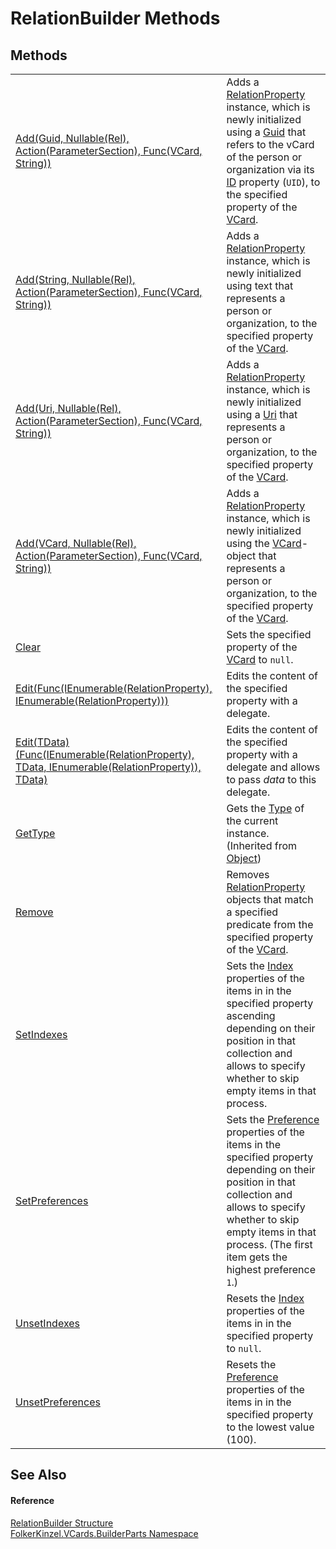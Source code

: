 # RelationBuilder Methods




## Methods
<table>
<tr>
<td><a href="f2a2bcd6-8330-c8f8-6fc5-725f38492cf1.md">Add(Guid, Nullable(Rel), Action(ParameterSection), Func(VCard, String))</a></td>
<td>Adds a <a href="fafb9a2d-3fc2-1db2-dd49-90299dc5fc8e.md">RelationProperty</a> instance, which is newly initialized using a <a href="https://learn.microsoft.com/dotnet/api/system.guid" target="_blank" rel="noopener noreferrer">Guid</a> that refers to the vCard of the person or organization via its <a href="5913b05b-0099-90a2-2736-25ace1bce6f9.md">ID</a> property (<code>UID</code>), to the specified property of the <a href="3e2b7a12-e0a3-230d-01ba-69b9f3ec3464.md">VCard</a>.</td></tr>
<tr>
<td><a href="78b229f8-5230-ca46-342b-7f9e2d2eb011.md">Add(String, Nullable(Rel), Action(ParameterSection), Func(VCard, String))</a></td>
<td>Adds a <a href="fafb9a2d-3fc2-1db2-dd49-90299dc5fc8e.md">RelationProperty</a> instance, which is newly initialized using text that represents a person or organization, to the specified property of the <a href="3e2b7a12-e0a3-230d-01ba-69b9f3ec3464.md">VCard</a>.</td></tr>
<tr>
<td><a href="d2c9d6e5-889b-d858-2925-68f8ed687958.md">Add(Uri, Nullable(Rel), Action(ParameterSection), Func(VCard, String))</a></td>
<td>Adds a <a href="fafb9a2d-3fc2-1db2-dd49-90299dc5fc8e.md">RelationProperty</a> instance, which is newly initialized using a <a href="https://learn.microsoft.com/dotnet/api/system.uri" target="_blank" rel="noopener noreferrer">Uri</a> that represents a person or organization, to the specified property of the <a href="3e2b7a12-e0a3-230d-01ba-69b9f3ec3464.md">VCard</a>.</td></tr>
<tr>
<td><a href="506feaa4-72d7-5c4a-dd59-2c5213d3d89f.md">Add(VCard, Nullable(Rel), Action(ParameterSection), Func(VCard, String))</a></td>
<td>Adds a <a href="fafb9a2d-3fc2-1db2-dd49-90299dc5fc8e.md">RelationProperty</a> instance, which is newly initialized using the <a href="23413828-9a4a-2851-b88b-84d0afcb0031.md">VCard</a>-object that represents a person or organization, to the specified property of the <a href="3e2b7a12-e0a3-230d-01ba-69b9f3ec3464.md">VCard</a>.</td></tr>
<tr>
<td><a href="a3edc884-ad44-fab4-08ea-95f178c78077.md">Clear</a></td>
<td>Sets the specified property of the <a href="3e2b7a12-e0a3-230d-01ba-69b9f3ec3464.md">VCard</a> to <code>null</code>.</td></tr>
<tr>
<td><a href="ad90896a-772e-92de-4558-f8a1ed076947.md">Edit(Func(IEnumerable(RelationProperty), IEnumerable(RelationProperty)))</a></td>
<td>Edits the content of the specified property with a delegate.</td></tr>
<tr>
<td><a href="982dafde-11c1-3070-31c0-153bd5e79b34.md">Edit(TData)(Func(IEnumerable(RelationProperty), TData, IEnumerable(RelationProperty)), TData)</a></td>
<td>Edits the content of the specified property with a delegate and allows to pass <em>data</em> to this delegate.</td></tr>
<tr>
<td><a href="https://learn.microsoft.com/dotnet/api/system.object.gettype" target="_blank" rel="noopener noreferrer">GetType</a></td>
<td>Gets the <a href="https://learn.microsoft.com/dotnet/api/system.type" target="_blank" rel="noopener noreferrer">Type</a> of the current instance.<br />(Inherited from <a href="https://learn.microsoft.com/dotnet/api/system.object" target="_blank" rel="noopener noreferrer">Object</a>)</td></tr>
<tr>
<td><a href="fdd341d9-4abc-d380-1ca5-993da478731d.md">Remove</a></td>
<td>Removes <a href="fafb9a2d-3fc2-1db2-dd49-90299dc5fc8e.md">RelationProperty</a> objects that match a specified predicate from the specified property of the <a href="3e2b7a12-e0a3-230d-01ba-69b9f3ec3464.md">VCard</a>.</td></tr>
<tr>
<td><a href="8091f6d2-65dd-06e5-8cd0-c0a8348ad879.md">SetIndexes</a></td>
<td>Sets the <a href="70c82664-4c95-c20f-f819-7fba4087eead.md">Index</a> properties of the items in in the specified property ascending depending on their position in that collection and allows to specify whether to skip empty items in that process.</td></tr>
<tr>
<td><a href="2b7c5392-a33a-9401-f372-ec8d46036fde.md">SetPreferences</a></td>
<td>Sets the <a href="50760592-ebd2-d6c5-16b0-f752af7dada1.md">Preference</a> properties of the items in the specified property depending on their position in that collection and allows to specify whether to skip empty items in that process. (The first item gets the highest preference <code>1</code>.)</td></tr>
<tr>
<td><a href="66592c91-741e-edcb-359d-4265943ff52c.md">UnsetIndexes</a></td>
<td>Resets the <a href="70c82664-4c95-c20f-f819-7fba4087eead.md">Index</a> properties of the items in in the specified property to <code>null</code>.</td></tr>
<tr>
<td><a href="88556754-0fcc-5b67-d38c-cdfbabcbf417.md">UnsetPreferences</a></td>
<td>Resets the <a href="50760592-ebd2-d6c5-16b0-f752af7dada1.md">Preference</a> properties of the items in in the specified property to the lowest value (100).</td></tr>
</table>

## See Also


#### Reference
<a href="04f14093-e168-1dba-ea0c-b6d3cb00ed0a.md">RelationBuilder Structure</a>  
<a href="30716183-7f69-ceb8-b5fe-4d9f23e7fd2b.md">FolkerKinzel.VCards.BuilderParts Namespace</a>  

